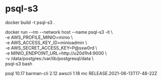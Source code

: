 # psql-s3

docker build -t psql-s3 .

docker run --rm --network host --name psql-s3 -it \\<BR>
 -e AWS_PROFILE_MINIO=minio \\<BR>
 -e AWS_ACCESS_KEY_ID=minioadmin \\<BR>
 -e AWS_SECRET_ACCESS_KEY=P@ssw0rd \\<BR>
 -e MINIO_ENDPOINT_URL=http://u20d1h4:9000 \\<BR>
 -v /data/postgres:/var/lib/postgresql/data \\<BR>
 psql-s3 bash

psql 10.17
barman-cli 2.12
awscli 1.18
mc RELEASE.2021-06-13T17-48-22Z
